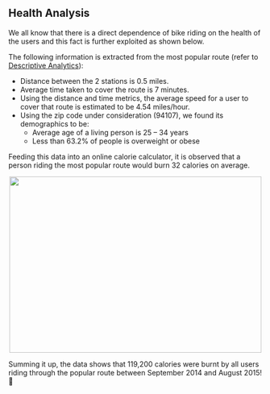 ## Health Analysis

We all know that there is a direct dependence of bike riding on the health of the users and this fact is further exploited as shown below. 

The following information is extracted from the most popular route (refer to [Descriptive Analytics](2-descriptive-analytics.md#Station-and-Route-Information)):

- Distance between the 2 stations is 0.5 miles.
- Average time taken to cover the route is 7 minutes.
- Using the distance and time metrics, the average speed for a user to cover that route is estimated to be 4.54 miles/hour. 
- Using the zip code under consideration (94107), we found its demographics to be: 
    - Average age of a living person is 25 – 34 years
    - Less than 63.2% of people is overweight or obese

Feeding this data into an online calorie calculator, it is observed that a person riding the most popular route would burn 32 calories on average. 

<p align="center">
<img src="https://i.imgur.com/VtNmOAF.png" width="500" height="350">
</p>

Summing it up, the data shows that 119,200 calories were burnt by all users riding through the popular route between September 2014 and August 2015! :muscle:

